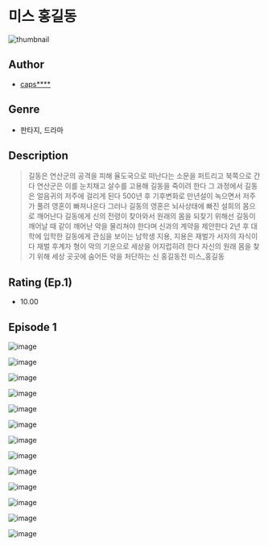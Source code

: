 # 미스 홍길동
![thumbnail](https://image-comic.pstatic.net/user_contents_data/challenge_comic/2023/05/25/307747/upload_7363722048413459044_480x623.jpeg)

## Author
- [caps****](https://comic.naver.com/artistTitle?id=307747)

## Genre
- 판타지, 드라마

## Description
> 길동은 연산군의 공격을 피해 율도국으로 떠난다는 소문을 퍼트리고 북쪽으로 간다 연산군은 이를 눈치채고 살수를 고용해 길동을 죽이려 한다 그 과정에서 길동은 얼음귀의 저주에 걸리게 된다 500년 후 기후변화로 만년설이 녹으면서 저주가 풀려 영혼이 빠져나온다 그러나 길동의 영혼은 뇌사상태에 빠진 설희의 몸으로 깨어난다 길동에게 신의 전령이 찾아와서 원래의 몸을 되찾기 위해선 길동이 깨어날 때 같이 깨어난 악을 물리쳐야 한다며 신과의 계약을 제안한다 2년 후 대학에 입학한 길동에게 관심을 보이는 남학생 지용, 지용은 재벌가 서자의 자식이다 재벌 후계자 형이 악의 기운으로 세상을 어지럽히려 한다 자신의 원래 몸을 찾기 위해 세상 곳곳에 숨어든 악을 처단하는 신 홍길동전 미스_홍길동


## Rating (Ep.1)
- 10.00

## Episode 1
![image](https://image-comic.pstatic.net/user_contents_data/challenge_comic/2023/05/25/307747/upload_3761460285621757236.jpeg)

![image](https://image-comic.pstatic.net/user_contents_data/challenge_comic/2023/05/25/307747/upload_7089335842073163361.jpeg)

![image](https://image-comic.pstatic.net/user_contents_data/challenge_comic/2023/05/25/307747/upload_3487251985587583289.jpeg)

![image](https://image-comic.pstatic.net/user_contents_data/challenge_comic/2023/05/25/307747/upload_7003155013495240759.jpeg)

![image](https://image-comic.pstatic.net/user_contents_data/challenge_comic/2023/05/25/307747/upload_7076672557091677798.jpeg)

![image](https://image-comic.pstatic.net/user_contents_data/challenge_comic/2023/05/25/307747/upload_3775197578899566691.jpeg)

![image](https://image-comic.pstatic.net/user_contents_data/challenge_comic/2023/05/25/307747/upload_4048798055214952502.jpeg)

![image](https://image-comic.pstatic.net/user_contents_data/challenge_comic/2023/05/25/307747/upload_7147266911573009457.jpeg)

![image](https://image-comic.pstatic.net/user_contents_data/challenge_comic/2023/05/25/307747/upload_3833466408103339110.jpeg)

![image](https://image-comic.pstatic.net/user_contents_data/challenge_comic/2023/05/25/307747/upload_7018407437953819492.jpeg)

![image](https://image-comic.pstatic.net/user_contents_data/challenge_comic/2023/05/25/307747/upload_3906980670328038498.jpeg)

![image](https://image-comic.pstatic.net/user_contents_data/challenge_comic/2023/05/25/307747/upload_3630804416130791222.jpeg)

![image](https://image-comic.pstatic.net/user_contents_data/challenge_comic/2023/05/25/307747/upload_3546133225534875190.jpeg)
